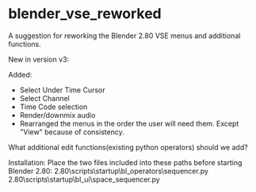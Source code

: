 # blender_vse_reworked

A suggestion for reworking the Blender 2.80 VSE menus and additional functions.

New in version v3:

Added:
- Select Under Time Cursor
- Select Channel
- Time Code selection
- Render/downmix audio
- Rearranged the menus in the order the user will need them. Except "View" because of consistency.

What additional edit functions(existing python operators) should we add?

Installation:
Place the two files included into these paths before starting Blender 2.80:
2.80\scripts\startup\bl_operators\sequencer.py
2.80\scripts\startup\bl_ui\space_sequencer.py

